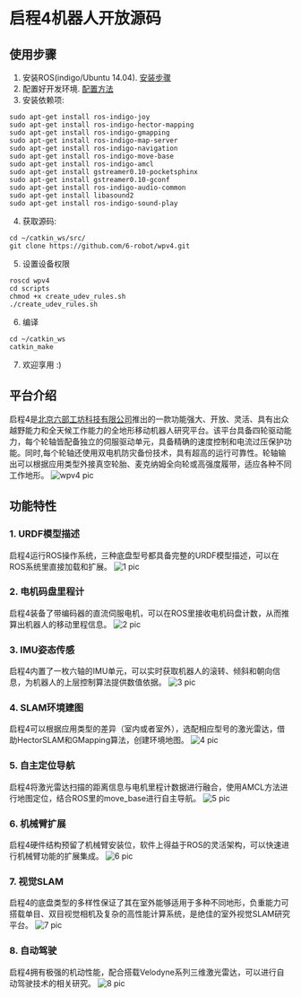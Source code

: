 # 启程4机器人开放源码

## 使用步骤

1. 安装ROS(indigo/Ubuntu 14.04). [安装步骤](http://wiki.ros.org/indigo/Installation/Ubuntu)
2. 配置好开发环境. [配置方法](http://wiki.ros.org/ROS/Tutorials/InstallingandConfiguringROSEnvironment)
3. 安装依赖项:
```
sudo apt-get install ros-indigo-joy
sudo apt-get install ros-indigo-hector-mapping
sudo apt-get install ros-indigo-gmapping 
sudo apt-get install ros-indigo-map-server
sudo apt-get install ros-indigo-navigation
sudo apt-get install ros-indigo-move-base
sudo apt-get install ros-indigo-amcl
sudo apt-get install gstreamer0.10-pocketsphinx
sudo apt-get install gstreamer0.10-gconf
sudo apt-get install ros-indigo-audio-common
sudo apt-get install libasound2
sudo apt-get install ros-indigo-sound-play
```
4. 获取源码:
```
cd ~/catkin_ws/src/
git clone https://github.com/6-robot/wpv4.git
```
5. 设置设备权限
```
roscd wpv4
cd scripts
chmod +x create_udev_rules.sh
./create_udev_rules.sh 
```
6. 编译
```
cd ~/catkin_ws
catkin_make
```
7. 欢迎享用 :)

## 平台介绍
启程4是[北京六部工坊科技有限公司](http://www.6-robot.com)推出的一款功能强大、开放、灵活、具有出众越野能力和全天候工作能力的全地形移动机器人研究平台。该平台具备四轮驱动能力，每个轮轴皆配备独立的伺服驱动单元，具备精确的速度控制和电流过压保护功能。同时,每个轮轴还使用双电机防灾备份技术，具有超高的运行可靠性。轮轴输出可以根据应用类型外接真空轮胎、麦克纳姆全向轮或高强度履带，适应各种不同工作地形。
![wpv4 pic](./media/wpv4.jpg)

## 功能特性

### 1. URDF模型描述
启程4运行ROS操作系统，三种底盘型号都具备完整的URDF模型描述，可以在ROS系统里直接加载和扩展。
![1 pic](./media/wpv4_urdf.jpg)

### 2. 电机码盘里程计
启程4装备了带编码器的直流伺服电机，可以在ROS里接收电机码盘计数，从而推算出机器人的移动里程信息。
![2 pic](./media/wpv4_odom.png)

### 3. IMU姿态传感
启程4内置了一枚六轴的IMU单元，可以实时获取机器人的滚转、倾斜和朝向信息，为机器人的上层控制算法提供数值依据。
![3 pic](./media/wpv4_imu.png)

### 4. SLAM环境建图
启程4可以根据应用类型的差异（室内或者室外），选配相应型号的激光雷达，借助HectorSLAM和GMapping算法，创建环境地图。
![4 pic](./media/wpv4_slam.png)

### 5. 自主定位导航
启程4将激光雷达扫描的距离信息与电机里程计数据进行融合，使用AMCL方法进行地图定位，结合ROS里的move_base进行自主导航。
![5 pic](./media/wpv4_nav.png)

### 6. 机械臂扩展
启程4硬件结构预留了机械臂安装位，软件上得益于ROS的灵活架构，可以快速进行机械臂功能的扩展集成。
![6 pic](./media/wpv4_ext.jpg)

### 7. 视觉SLAM
启程4的底盘类型的多样性保证了其在室外能够适用于多种不同地形，负重能力可搭载单目、双目视觉相机及复杂的高性能计算系统，是绝佳的室外视觉SLAM研究平台。
![7 pic](./media/wpv4_vslam.png)

### 8. 自动驾驶
启程4拥有极强的机动性能，配合搭载Velodyne系列三维激光雷达，可以进行自动驾驶技术的相关研究。
![8 pic](./media/wpv4_autopilot.png)


